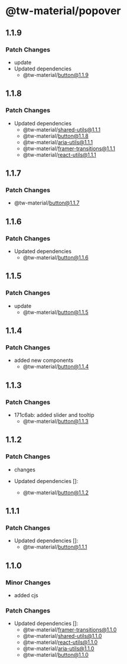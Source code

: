 # @tw-material/popover

## 1.1.9

### Patch Changes

- update
- Updated dependencies
  - @tw-material/button@1.1.9

## 1.1.8

### Patch Changes

- Updated dependencies
  - @tw-material/shared-utils@1.1.1
  - @tw-material/button@1.1.8
  - @tw-material/aria-utils@1.1.1
  - @tw-material/framer-transitions@1.1.1
  - @tw-material/react-utils@1.1.1

## 1.1.7

### Patch Changes

- @tw-material/button@1.1.7

## 1.1.6

### Patch Changes

- Updated dependencies
  - @tw-material/button@1.1.6

## 1.1.5

### Patch Changes

- update
  - @tw-material/button@1.1.5

## 1.1.4

### Patch Changes

- added new components
  - @tw-material/button@1.1.4

## 1.1.3

### Patch Changes

- 171c6ab: added slider and tooltip
  - @tw-material/button@1.1.3

## 1.1.2

### Patch Changes

- changes

- Updated dependencies []:
  - @tw-material/button@1.1.2

## 1.1.1

### Patch Changes

- Updated dependencies []:
  - @tw-material/button@1.1.1

## 1.1.0

### Minor Changes

- added cjs

### Patch Changes

- Updated dependencies []:
  - @tw-material/framer-transitions@1.1.0
  - @tw-material/shared-utils@1.1.0
  - @tw-material/react-utils@1.1.0
  - @tw-material/aria-utils@1.1.0
  - @tw-material/button@1.1.0
